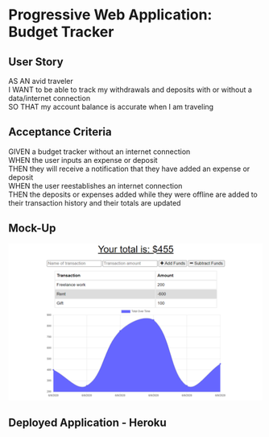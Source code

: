 # Progressive Web Application: Budget Tracker

## User Story

AS AN avid traveler\
I WANT to be able to track my withdrawals and deposits with or without a data/internet connection\
SO THAT my account balance is accurate when I am traveling

## Acceptance Criteria

GIVEN a budget tracker without an internet connection\
WHEN the user inputs an expense or deposit\
THEN they will receive a notification that they have added an expense or deposit\
WHEN the user reestablishes an internet connection\
THEN the deposits or expenses added while they were offline are added to their transaction history and their totals are updated

## Mock-Up

![mock-up](./assets/images/mock-up.png)

## Deployed Application - Heroku
